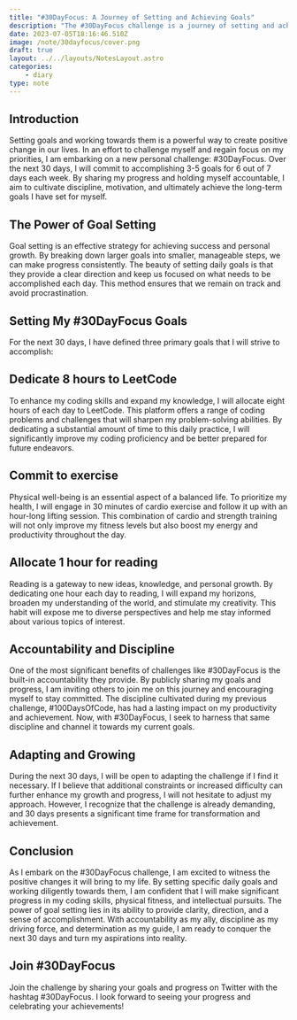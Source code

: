 ```yaml
---
title: "#30DayFocus: A Journey of Setting and Achieving Goals"
description: "The #30DayFocus challenge is a journey of setting and achieving goals."
date: 2023-07-05T18:16:46.510Z
image: /note/30dayfocus/cover.png
draft: true
layout: ../../layouts/NotesLayout.astro
categories:
    - diary
type: note
---
```


## Introduction

Setting goals and working towards them is a powerful way to create positive change in our lives. In an effort to challenge myself and regain focus on my priorities, I am embarking on a new personal challenge: #30DayFocus. Over the next 30 days, I will commit to accomplishing 3-5 goals for 6 out of 7 days each week. By sharing my progress and holding myself accountable, I aim to cultivate discipline, motivation, and ultimately achieve the long-term goals I have set for myself.

## The Power of Goal Setting

Goal setting is an effective strategy for achieving success and personal growth. By breaking down larger goals into smaller, manageable steps, we can make progress consistently. The beauty of setting daily goals is that they provide a clear direction and keep us focused on what needs to be accomplished each day. This method ensures that we remain on track and avoid procrastination.

## Setting My #30DayFocus Goals

For the next 30 days, I have defined three primary goals that I will strive to accomplish:

## Dedicate 8 hours to LeetCode

To enhance my coding skills and expand my knowledge, I will allocate eight hours of each day to LeetCode. This platform offers a range of coding problems and challenges that will sharpen my problem-solving abilities. By dedicating a substantial amount of time to this daily practice, I will significantly improve my coding proficiency and be better prepared for future endeavors.

## Commit to exercise

Physical well-being is an essential aspect of a balanced life. To prioritize my health, I will engage in 30 minutes of cardio exercise and follow it up with an hour-long lifting session. This combination of cardio and strength training will not only improve my fitness levels but also boost my energy and productivity throughout the day.

## Allocate 1 hour for reading

Reading is a gateway to new ideas, knowledge, and personal growth. By dedicating one hour each day to reading, I will expand my horizons, broaden my understanding of the world, and stimulate my creativity. This habit will expose me to diverse perspectives and help me stay informed about various topics of interest.

## Accountability and Discipline

One of the most significant benefits of challenges like #30DayFocus is the built-in accountability they provide. By publicly sharing my goals and progress, I am inviting others to join me on this journey and encouraging myself to stay committed. The discipline cultivated during my previous challenge, #100DaysOfCode, has had a lasting impact on my productivity and achievement. Now, with #30DayFocus, I seek to harness that same discipline and channel it towards my current goals.

## Adapting and Growing

During the next 30 days, I will be open to adapting the challenge if I find it necessary. If I believe that additional constraints or increased difficulty can further enhance my growth and progress, I will not hesitate to adjust my approach. However, I recognize that the challenge is already demanding, and 30 days presents a significant time frame for transformation and achievement.

## Conclusion

As I embark on the #30DayFocus challenge, I am excited to witness the positive changes it will bring to my life. By setting specific daily goals and working diligently towards them, I am confident that I will make significant progress in my coding skills, physical fitness, and intellectual pursuits. The power of goal setting lies in its ability to provide clarity, direction, and a sense of accomplishment. With accountability as my ally, discipline as my driving force, and determination as my guide, I am ready to conquer the next 30 days and turn my aspirations into reality.

## Join #30DayFocus

Join the challenge by sharing your goals and progress on Twitter with the hashtag #30DayFocus. I look forward to seeing your progress and celebrating your achievements!

